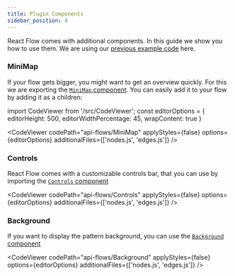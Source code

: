```yaml
---
title: Plugin Components
sidebar_position: 4
---
```


React Flow comes with additional components. In this guide we show you how to use them. We are using our [previous example code](/docs/getting-started/core-concepts) here.

### MiniMap

If your flow gets bigger, you might want to get an overview quickly. For this we are exporting the [`MiniMap` component](/docs/api/plugin-components/minimap). You can easily add it to your flow by adding it as a children:

import CodeViewer from '/src/CodeViewer';
const editorOptions = { editorHeight: 500, editorWidthPercentage: 45, wrapContent: true }

<CodeViewer codePath="api-flows/MiniMap" applyStyles={false} options={editorOptions} additionalFiles={['nodes.js', 'edges.js']} />

### Controls

React Flow comes with a customizable controls bar, that you can use by importing the [`Controls` component](/docs/api/plugin-components/controls)

<CodeViewer codePath="api-flows/Controls" applyStyles={false} options={editorOptions} additionalFiles={['nodes.js', 'edges.js']} />

### Background

If you want to display the pattern background, you can use the [`Background` component](/docs/api/plugin-components/background)

<CodeViewer codePath="api-flows/Background" applyStyles={false} options={editorOptions} additionalFiles={['nodes.js', 'edges.js']} />
